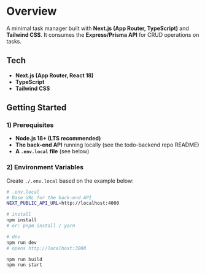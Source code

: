 # Overview
A minimal task manager built with **Next.js (App Router, TypeScript)** and **Tailwind CSS**. It consumes the **Express/Prisma API** for CRUD operations on tasks.

## Tech
- **Next.js (App Router, React 18)**
- **TypeScript**
- **Tailwind CSS**

## Getting Started

### 1) Prerequisites
- **Node.js 18+ (LTS recommended)**
- **The back-end API** running locally (see the todo-backend repo README)
- **A `.env.local` file** (see below)

### 2) Environment Variables
Create `./.env.local` based on the example below:

```bash
# .env.local
# Base URL for the back-end API
NEXT_PUBLIC_API_URL=http://localhost:4000

# install
npm install
# or: pnpm install / yarn

# dev
npm run dev
# opens http://localhost:3000

npm run build
npm run start
